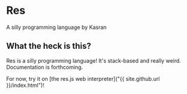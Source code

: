 # Res
A silly programming language by Kasran
## What the heck is this?
Res is a silly programming language! It's stack-based and really weird. Documentation is forthcoming.

For now, try it on [the res.js web interpreter]("{{ site.github.url }}/index.html")!
